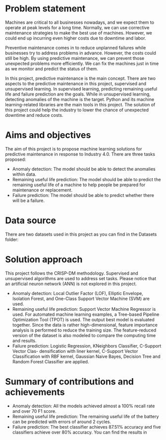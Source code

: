 # Problem statement
Machines are critical to all businesses nowadays, and we expect them to operate at peak levels for a long time. Normally, we can use corrective maintenance strategies to make the best use of machines. However, we could end up incurring even higher costs due to downtime and labor.

Preventive maintenance comes in to reduce unplanned failures while businesses try to address problems in advance. However, the costs could still be high. By using predictive maintenance, we can prevent those unexpected problems more efficiently. We can fix the machines just in time as we monitor and predict the status of them.

In this project, predictive maintenance is the main concept. There are two aspects to the predictive maintenance in this project, supervised and unsupervised learning. In supervised learning, predicting remaining useful life and failure prediction are the goals. While in unsupervised learning, detecting anomalies of the machine is the target. Python and its machine learning-related libraries are the main tools in this project. The solution of this project could help the industry to lower the chance of unexpected downtime and reduce costs.

# Aims and objectives
The aim of this project is to propose machine learning solutions for predictive maintenance in response to Industry 4.0. There are three tasks proposed:
* Anomaly detection: The model should be able to detect the anomalies within data.
* Remaining useful life prediction: The model should be able to predict the remaining useful life of a machine to help people be prepared for maintenance or replacement.
* Failure prediction: The model should be able to predict whether there will be a failure.

# Data source
There are two datasets used in this project as you can find in the Datasets folder:

# Solution approach
This project follows the CRISP-DM methodology. Supervised and unsupervised algorithms are used to address set tasks. Please notice that an artificial neuron network (ANN) is not explored in this project.
* Anomaly detection: Local Outlier Factor (LOF), Elliptic Envelope, Isolation Forest, and One-Class Support Vector Machine (SVM) are used.
* Remaining useful life prediction: Support Vector Machine Regressor is used. For automated machine learning examples, a Tree-based Pipeline Optimization Tool (TPOT) is used. The output best model is evaluated together. Since the data is rather high-dimensional, feature importance analysis is performed to reduce the training size. The feature-reduced version of the dataset is also modeled to compare the computing time and results.
* Failure prediction: Logistic Regression, KNeighbors Classifier, C-Support Vector Clas- densification with liner kernel, C-Support Vector Classification with RBF kernel, Gaussian Naive Bayes, Decision Tree and Random Forest Classifier are applied.

# Summary of contributions and achievements
* Anomaly detection: All the models achieved almost a 100% recall rate and over 70 F1 score.
* Remaining useful life prediction: The remaining useful life of the battery can be predicted with errors of around 2 cycles. 
* Failure prediction: The best classifier achieves 87.51% accuracy and five classifiers achieve over 80% accuracy. You can find the results in 
